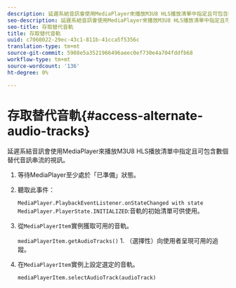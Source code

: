 ```yaml
---
description: 延遲系結音訊會使用MediaPlayer來播放M3U8 HLS播放清單中指定且可包含數個替代音訊串流的視訊。
seo-description: 延遲系結音訊會使用MediaPlayer來播放M3U8 HLS播放清單中指定且可包含數個替代音訊串流的視訊。
seo-title: 存取替代音軌
title: 存取替代音軌
uuid: c7060022-29ec-43c1-811b-41cca5f5356c
translation-type: tm+mt
source-git-commit: 5908e5a3521966496aeec0ef730e4a704fddfb68
workflow-type: tm+mt
source-wordcount: '136'
ht-degree: 0%

---
```



# 存取替代音軌{#access-alternate-audio-tracks}

延遲系結音訊會使用MediaPlayer來播放M3U8 HLS播放清單中指定且可包含數個替代音訊串流的視訊。

1. 等待MediaPlayer至少處於「已準備」狀態。
1. 聽取此事件：

   `MediaPlayer.PlaybackEventListener.onStateChanged with state MediaPlayer.PlayerState.INITIALIZED`:音軌的初始清單可供使用。

1. 從`MediaPlayerItem`實例獲取可用的音軌。

   `mediaPlayerItem.getAudioTracks()` 1. （選擇性）向使用者呈現可用的追蹤。
1. 在`MediaPlayerItem`實例上設定選定的音軌。

   `mediaPlayerItem.selectAudioTrack(audioTrack)`
